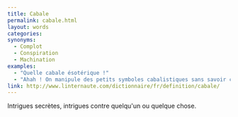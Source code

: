 ```yaml
---
title: Cabale
permalink: cabale.html
layout: words
categories:
synonyms:
  - Complot
  - Conspiration
  - Machination
examples:
  - "Quelle cabale ésotérique !"
  - "Ahah ! On manipule des petits symboles cabalistiques sans savoir ce que c'est ?"
link: http://www.linternaute.com/dictionnaire/fr/definition/cabale/
---
```


Intrigues secrètes, intrigues contre quelqu'un ou quelque chose.
